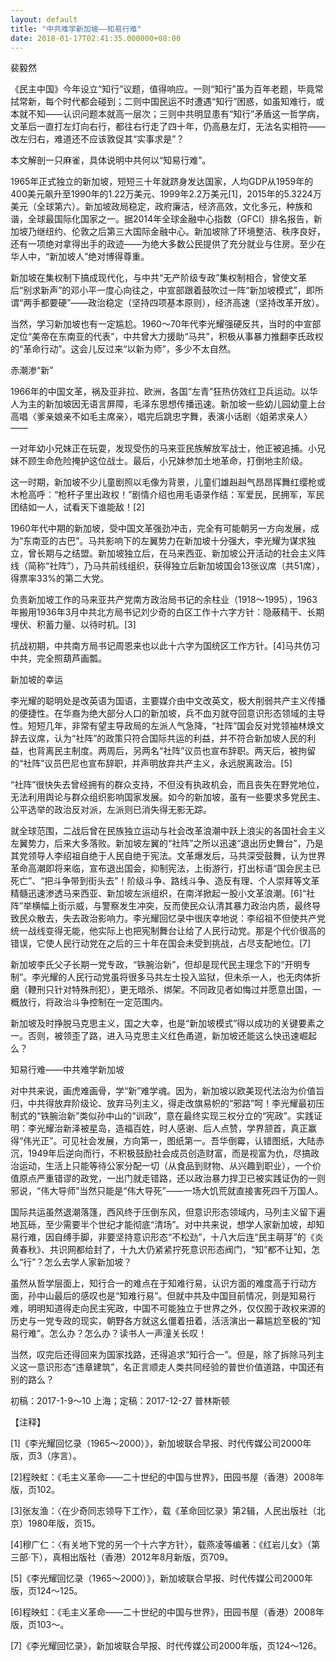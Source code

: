 ```yaml
---
layout: default
title: "中共难学新加坡——知易行难"
date: 2018-01-17T02:41:35.000000+08:00
---
```


裴毅然

《民主中国》今年设立“知行”议题，值得响应。一则“知行”虽为百年老题，毕竟常拭常新，每个时代都会碰到；二则中国民运不时遭遇“知行”困惑，如虽知难行，或本就不知——认识问题本就高一层次；三则中共明显患有“知行”矛盾这一哲学病，文革后一直打左灯向右行，都往右行走了四十年，仍高悬左灯，无法名实相符——改左归右，难道还不应该敦促其“实事求是”？

本文解剖一只麻雀，具体说明中共何以“知易行难”。

1965年正式独立的新加坡，短短三十年就跻身发达国家，人均GDP从1959年的400美元飙升至1990年的1.22万美元、1999年2.2万美元[1]，2015年的5.3224万美元（全球第六）。新加坡政局稳定，政府廉洁，经济高效，文化多元，种族和谐，全球最国际化国家之一。据2014年全球金融中心指数（GFCI）排名报告，新加坡乃继纽约、伦敦之后第三大国际金融中心。新加坡除了环境整洁、秩序良好，还有一项绝对拿得出手的政迹——为绝大多数公民提供了充分就业与住房。至少在华人中，“新加坡人”绝对博得尊重。

新加坡在集权制下搞成现代化，与中共“无产阶级专政”集权制相合，曾使文革后“别求新声”的邓小平一度心向往之，中宣部跟着鼓吹过一阵“新加坡模式”，即所谓“两手都要硬”——政治稳定（坚持四项基本原则），经济高速（坚持改革开放）。

当然，学习新加坡也有一定尴尬。1960～70年代李光耀强硬反共，当时的中宣部定位“美帝在东南亚的代表”，中共曾大力援助“马共”，积极从事暴力推翻李氏政权的“革命行动”。这会儿反过来“以新为师”，多少不太自然。

赤潮渗“新”

1966年的中国文革，祸及亚非拉、欧洲，各国“左青”狂热仿效红卫兵运动。以华人为主的新加坡因无语言屏障，毛泽东思想传播迅速。新加坡一些幼儿园幼童上台高唱〈爹亲娘亲不如毛主席亲〉，唱完后跳忠字舞，表演小话剧〈姐弟求亲人〉——

一对年幼小兄妹正在玩耍，发现受伤的马来亚民族解放军战士，他正被追捕。小兄妹不顾生命危险掩护这位战士。最后，小兄妹参加土地革命，打倒地主阶级。

这一时期，新加坡不少儿童剧照以毛像为背景，儿童们雄赳赳气昂昂挥舞红缨枪或木枪高呼：“枪杆子里出政权！”剧情介绍也用毛语录作结：军爱民，民拥军，军民团结如一人，试看天下谁能敌！[2]

1960年代中期的新加坡，受中国文革强劲冲击，完全有可能朝另一方向发展，成为“东南亚的古巴”。马共影响下的左翼势力在新加坡十分强大，李光耀为谋求独立，曾长期与之结盟。新加坡独立后，在马来西亚、新加坡公开活动的社会主义阵线（简称“社阵”），乃马共前线组织，获得独立后新加坡国会13张议席（共51席），得票率33%的第二大党。

负责新加坡工作的马来亚共产党南方政治局书记的余柱业（1918～1995），1963年搬用1936年3月中共北方局书记刘少奇的白区工作十六字方针：隐蔽精干、长期埋伏、积蓄力量、以待时机。[3]

抗战初期，中共南方局书记周恩来也以此十六字为国统区工作方针。[4]马共仿习中共，完全照葫芦画瓢。

新加坡的幸运

李光耀的聪明处是改英语为国语，主要媒介由中文改英文，极大削弱共产主义传播的便捷性。在华裔为绝大部分人口的新加坡，兵不血刃就夺回意识形态领域的主导性。短短几年，非常有望主导政局的左派人气急降，“社阵”国会反对党领袖林焕文辞去议席，认为“社阵”的政策只符合国际共运的利益，并不符合新加坡人民的利益，也背离民主制度。两周后，另两名“社阵”议员也宣布辞职。两天后，被拘留的“社阵”议员巴尼也宣布辞职，并声明放弃共产主义，永远脱离政治。[5]

“社阵”很快失去曾经拥有的群众支持，不但没有执政机会，而且丧失在野党地位，无法利用舆论与群众组织影响国家发展。如今的新加坡，虽有一些要求多党民主、公平选举的政治反对派，左派则已消失得无影无踪。

就全球范围，二战后曾在民族独立运动与社会改革浪潮中跃上浪尖的各国社会主义左翼势力，后来大多落败。新加坡左翼的“社阵”之所以迅速“退出历史舞台”，乃是其党领导人李绍祖自绝于人民自绝于宪法。文革爆发后，马共深受鼓舞，认为世界革命高潮即将来临，宣布退出国会，抑制宪法，上街游行，打出标语“国会民主已死亡”、“把斗争带到街头去”！阶级斗争、路线斗争、造反有理、个人崇拜等文革精髓迅速渗透马来西亚、新加坡左派组织，在南洋掀起一股小文革浪潮。[6]“社阵”举横幅上街示威，与警察发生冲突，反而使民众认清其暴力政治内质，最终导致民众散去，失去政治影响力。李光耀回忆录中很庆幸地说：李绍祖不但使共产党统一战线变得无能，他实际上也把宪制舞台让给了人民行动党。那是个代价很高的错误，它使人民行动党在之后的三十年在国会未受到挑战，占尽支配地位。[7]

新加坡李氏父子长期一党专政，“铁腕治新”，但却是现代民主理念下的“开明专制”。李光耀的人民行动党虽将很多马共左士投入监狱，但未杀一人，也无肉体折磨（鞭刑只针对特殊刑犯），更无暗杀、绑架。不同政见者如悔过并愿意出国，一概放行，将政治斗争控制在一定范围内。

新加坡及时挣脱马克思主义，国之大幸，也是“新加坡模式”得以成功的关键要素之一。否则，被领歪了路，进入马克思主义红色甬道，新加坡还能这么快迅速崛起么？

知易行难——中共难学新加坡

对中共来说，画虎难画骨，学“新”难学魂。因为，新加坡以欧美现代法治为价值旨归，中共得放弃阶级论、放弃马列主义，得走改旗易帜的“邪路”呵！李光耀最初压制式的“铁腕治新”类似孙中山的“训政”，意在最终实现三权分立的“宪政”。实践证明：李光耀治新泽被星岛，造福百姓，时人感谢、后人点赞，学界颔首，真正赢得“伟光正”。可见社会发展，方向第一，图纸第一。吾华倒霉，认错图纸，大陆赤沉，1949年后逆向而行，不积极鼓励社会成员创造财富，而是视富为仇，尽搞政治运动，生活上只能等待公家分配一切（从食品到财物、从兴趣到职业），一个价值原点严重错谬的政党，一出门就走错路，还以政治暴力捍卫已被实践证伪的一则邪说，“伟大导师”当然只能是“伟大导死”——一场大饥荒就直接害死四千万国人。

国际共运虽然退潮落篷，西风终于压倒东风，但意识形态领域内，马列主义留下遍地瓦砾，至少需要半个世纪才能彻底“清场”。对中共来说，想学人家新加坡，却知易行难，因自缚手脚，非要坚持意识形态“不松劲”，十八大后连“民主萌芽”的《炎黄春秋》、共识网都给封了，十九大仍紧紧拧死意识形态阀门，“知”都不让知，怎么“行”？怎么去学人家新加坡？

虽然从哲学层面上，知行合一的难点在于知难行易，认识方面的难度高于行动方面，孙中山最后的感叹也是“知难行易”。但就中共及中国目前情况，则是知易行难，明明知道得走向民主宪政，中国不可能独立于世界之外，仅仅囿于政权来源的历史与一党专政的现实，朝野各方就这幺僵着扭着，活活演出一幕尴尬至极的“知易行难”。怎么办？怎么办？读书人一声潼关长叹！

当然，叹完后还得回来为国家找路，还得追求“知行合一”。但是，除了拆除马列主义这一意识形态“违章建筑”，名正言顺走人类共同经验的普世价值道路，中国还有别的路么？

初稿：2017-1-9～10 上海；定稿：2017-12-27 普林斯顿

【注释】

[1]《李光耀回忆录（1965～2000）》，新加坡联合早报、时代传媒公司2000年版，页3（序言）。

[2]程映虹：《毛主义革命——二十世纪的中国与世界》，田园书屋（香港）2008年版，页102。

[3]张友渔：〈在少奇同志领导下工作〉，载《革命回忆录》第2辑，人民出版社（北京）1980年版，页15。

[4]穆广仁：〈有关地下党的另一个十六字方针〉，载燕凌等编著：《红岩儿女》（第三部·下），真相出版社（香港）2012年8月新版，页709。

[5]《李光耀回忆录（1965～2000）》，新加坡联合早报、时代传媒公司2000年版，页124～125。

[6]程映虹：《毛主义革命——二十世纪的中国与世界》，田园书屋（香港）2008年版，页103～。

[7]《李光耀回忆录》，新加坡联合早报、时代传媒公司2000年版，页124～126。

